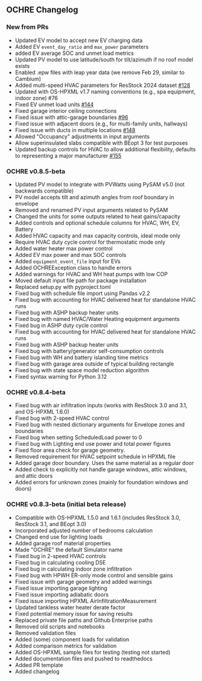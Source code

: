 ## OCHRE Changelog

### New from PRs

- Updated EV model to accept new EV charging data
- Added EV `event_day_ratio` and `max_power` parameters
- added EV average SOC and unmet load metrics
- Updated PV model to use latitude/south for tilt/azimuth if no roof model exists
- Enabled .epw files with leap year data (we remove Feb 29, similar to Cambium)
- Added multi-speed HVAC parameters for ResStock 2024 dataset [#128](https://github.com/NREL/OCHRE/issues/128)
- Updated with OS-HPXML v1.7 naming conventions (e.g., spa equipment, indoor
  zone) #76
- Fixed EV unmet load units [#144](https://github.com/NREL/OCHRE/issues/144)
- Fixed garage interior ceiling connections
- Fixed issue with attic-garage boundaries [#96](https://github.com/NREL/OCHRE/issues/96)
- Fixed issue with adjacent doors (e.g., for multi-family units, hallways)
- Fixed issue with ducts in multiple locations [#148](https://github.com/NREL/OCHRE/issues/148)
- Allowed "Occupancy" adjustments in input arguments
- Allow superinsulated slabs compatible with BEopt 3 for test purposes
- Updated backup controls for HVAC to allow additional flexibility, defaults to
  representing a major manufacturer [#155](https://github.com/NREL/OCHRE/issues/155)

### OCHRE v0.8.5-beta

- Updated PV model to integrate with PVWatts using PySAM v5.0 (not backwards compatible)
- PV model accepts tilt and azimuth angles from roof boundary in envelope
- Removed and renamed PV input arguments related to PySAM
- Changed the units for some outputs related to heat gains/capacity
- Added controls and optional schedule columns for HVAC, WH, EV, Battery
- Added HVAC capacity and max capacity controls, ideal mode only
- Require HVAC duty cycle control for thermostatic mode only
- Added water heater max power control
- Added EV max power and max SOC controls
- Added `equipment_event_file` input for EVs
- Added OCHREException class to handle errors
- Added warnings for HVAC and WH heat pumps with low COP
- Moved default input file path for package installation
- Replaced setup.py with pyproject.toml
- Fixed bug with schedule file import using Pandas v2.2
- Fixed bug with accounting for HVAC delivered heat for standalone HVAC runs 
- Fixed bug with ASHP backup heater units
- Fixed bug with named HVAC/Water Heating equipment arguments
- Fixed bug in ASHP duty cycle control
- Fixed bug with accounting for HVAC delivered heat for standalone HVAC runs 
- Fixed bug with ASHP backup heater units
- Fixed bug with battery/generator self-consumption controls
- Fixed bug with WH and battery islanding time metrics
- Fixed bug with garage area outside of typical building rectangle
- Fixed bug with state space model reduction algorithm
- Fixed syntax warning for Python 3.12

### OCHRE v0.8.4-beta

- Fixed bug with air infiltration inputs (works with ResStock 3.0 and 3.1, and OS-HPXML 1.6.0)
- Fixed bug with 2-speed HVAC control
- Fixed bug with nested dictionary arguments for Envelope zones and boundaries
- Fixed bug when setting ScheduledLoad power to 0
- Fixed bug with Lighting end use power and total power figures
- Fixed floor area check for garage geometry. 
- Removed requirement for HVAC setpoint schedule in HPXML file
- Added garage door boundary. Uses the same material as a regular door
- Added check to explicitly not handle garage windows, attic windows, and attic doors
- Added errors for unknown zones (mainly for foundation windows and doors)

### OCHRE v0.8.3-beta (initial beta release)

- Compatible with OS-HPXML 1.5.0 and 1.6.1 (includes ResStock 3.0, ResStock 3.1, and BEopt 3.0)
- Incorporated adjusted number of bedrooms calculation
- Changed end use for lighting loads
- Added garage roof material properties
- Made "OCHRE" the default Simulator name
- Fixed bug in 2-speed HVAC controls
- Fixed bug in calculating cooling DSE
- Fixed bug in calculating indoor zone infiltration
- Fixed bug with HPWH ER-only mode control and sensible gains
- Fixed issue with garage geometry and added warnings
- Fixed issue importing garage lighting
- Fixed issue importing adiabatic doors
- Fixed issue importing HPXML AirInfiltrationMeasurement
- Updated tankless water heater derate factor
- Fixed potential memory issue for saving results
- Replaced private file paths and Github Enterprise paths
- Removed old scripts and notebooks
- Removed validation files
- Added (some) component loads for validation
- Added comparison metrics for validation
- Added OS-HPXML sample files for testing (testing not started)
- Added documentation files and pushed to readthedocs
- Added PR template
- Added changelog

